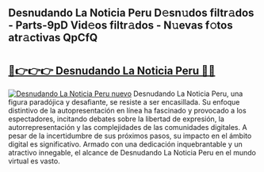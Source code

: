 ## Desnudando La Noticia Peru D𝚎sn𝚞dos filtr𝚊dos - Parts-9pD Vid𝚎os filtr𝚊dos - N𝚞evas f𝚘tos atr𝚊ctivas QpCfQ

# <h2><a href="http://mb5ogio.tromn.icu/?c=Desnudando+La+Noticia+Peru">🔗👉👉👉 Desnudando La Noticia Peru 🔗🔗</a></h2>

[![Desnudando La Noticia Peru nuevo](https://i.imgur.com/pEAQMta.gif)](http://mb5ogio.tromn.icu/?c=Desnudando+La+Noticia+Peru)
Desnudando La Noticia Peru, una figura paradójica y desafiante, se resiste a ser encasillada. Su enfoque distintivo de la autopresentación en línea ha fascinado y provocado a los espectadores, incitando debates sobre la libertad de expresión, la autorrepresentación y las complejidades de las comunidades digitales. A pesar de la incertidumbre de sus próximos pasos, su impacto en el ámbito digital es significativo. Armado con una dedicación inquebrantable y un atractivo innegable, el alcance de Desnudando La Noticia Peru en el mundo virtual es vasto.
